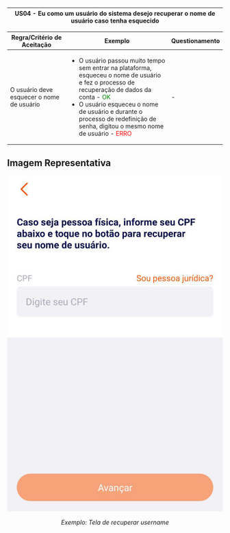 <table>
    <thead>
        <tr>
            <th colspan="2" rowspan="2"> US04 - Eu como um usuário do sistema desejo recuperar o nome de usuário caso tenha esquecido</th>
        </tr>        
    </thead>
</table>

<table>
    <thead>
        <tr>
            <th>Regra/Critério de Aceitação</th>
            <th>Exemplo</th>
            <th>Questionamento</th>
        </tr>        
    </thead>
    <tbody>
        <tr>
            <td>O usuário deve esquecer o nome de usuário</td>
            <td>
                <ul>
                    <li>O usuário passou muito tempo sem entrar na plataforma, esqueceu o nome de usuário e fez o processo de recuperação de dados da conta - <span style="color:green">OK</span></li>
                    <li>O usuário esqueceu o nome de usuário e durante o processo de redefinição de senha, digitou o mesmo nome de usuário - <span style="color:red">ERRO</span></li>
                </ul>
            </td>
            <td> - </td>
        </tr>
    </tbody>
</table>

## **Imagem Representativa**

![US01](../../../img/user.jpg)
<p align="center"><i>Exemplo: Tela de recuperar username</i></p>